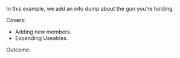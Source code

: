 ﻿In this example, we add an info dump about the gun you're holding.

Covers:
* Adding new members.
* Expanding Useables.

Outcome: